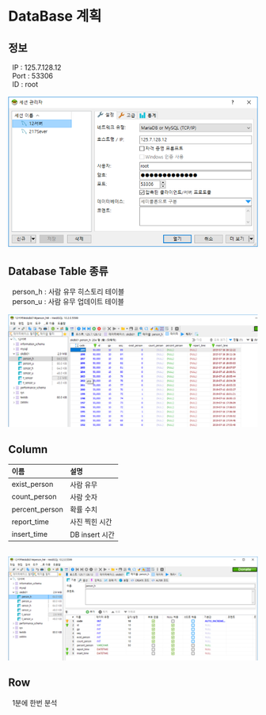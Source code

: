 # DataBase 계획
## 정보
  &nbsp; IP : 125.7.128.12<br>
  &nbsp; Port : 53306<br>
  &nbsp; ID : root<br>
  &nbsp; <img width="600" src="./images/mysql_info.png"></img><br>

## Database Table 종류 
  &nbsp; person_h : 사람 유무 히스토리 테이블<br>
  &nbsp; person_u : 사람 유무 업데이트 테이블<br>
  &nbsp; <img width="600" src="./images/mysql_database_table.png"></img><br>
  
## Column
이름 | 설명
:----|:----
exist_person  | 사람 유무 <br>
count_person  | 사람 숫자 <br>
percent_person | 확률 수치 <br>
report_time  | 사진 찍힌 시간 <br>
insert_time  | DB insert 시간 <br>


&nbsp; <img width="600" src="./images/mysql_person_table.png"></img><br>


## Row
   &nbsp; 1분에 한번 분석<br>
